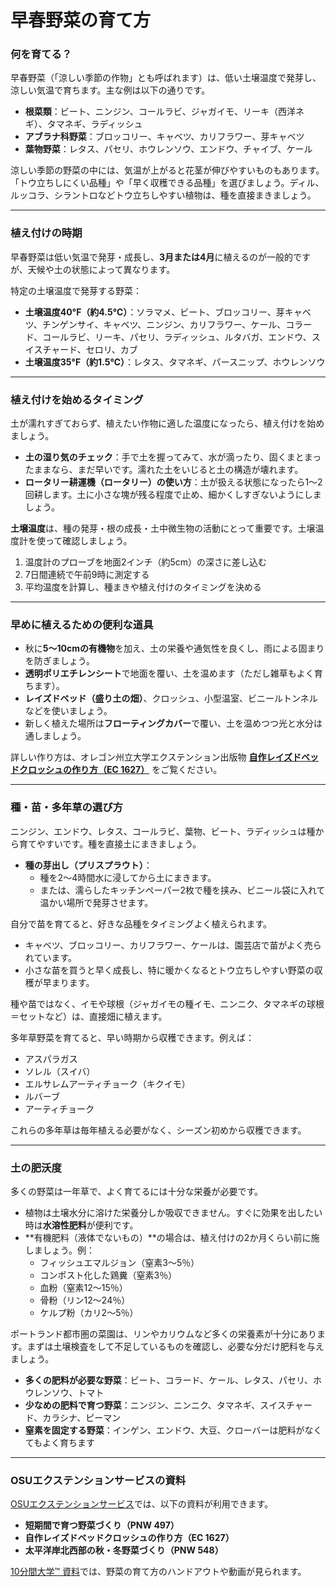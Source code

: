 # 早春野菜の育て方

### 何を育てる？

早春野菜（「涼しい季節の作物」とも呼ばれます）は、低い土壌温度で発芽し、涼しい気温で育ちます。主な例は以下の通りです。

- **根菜類**：ビート、ニンジン、コールラビ、ジャガイモ、リーキ（西洋ネギ）、タマネギ、ラディッシュ
- **アブラナ科野菜**：ブロッコリー、キャベツ、カリフラワー、芽キャベツ
- **葉物野菜**：レタス、パセリ、ホウレンソウ、エンドウ、チャイブ、ケール

涼しい季節の野菜の中には、気温が上がると花茎が伸びやすいものもあります。「トウ立ちしにくい品種」や「早く収穫できる品種」を選びましょう。ディル、ルッコラ、シラントロなどトウ立ちしやすい植物は、種を直接まきましょう。

---

### 植え付けの時期

早春野菜は低い気温で発芽・成長し、**3月または4月**に植えるのが一般的ですが、天候や土の状態によって異なります。

特定の土壌温度で発芽する野菜：

- **土壌温度40°F（約4.5℃）**：ソラマメ、ビート、ブロッコリー、芽キャベツ、チンゲンサイ、キャベツ、ニンジン、カリフラワー、ケール、コラード、コールラビ、リーキ、パセリ、ラディッシュ、ルタバガ、エンドウ、スイスチャード、セロリ、カブ
- **土壌温度35°F（約1.5℃）**：レタス、タマネギ、パースニップ、ホウレンソウ

---

### 植え付けを始めるタイミング

土が濡れすぎておらず、植えたい作物に適した温度になったら、植え付けを始めましょう。

- **土の湿り気のチェック**：手で土を握ってみて、水が滴ったり、固くまとまったままなら、まだ早いです。濡れた土をいじると土の構造が壊れます。
- **ロータリー耕運機（ロータリー）の使い方**：土が扱える状態になったら1〜2回耕します。土に小さな塊が残る程度で止め、細かくしすぎないようにしましょう。

**土壌温度**は、種の発芽・根の成長・土中微生物の活動にとって重要です。土壌温度計を使って確認しましょう。

1. 温度計のプローブを地面2インチ（約5cm）の深さに差し込む
2. 7日間連続で午前9時に測定する
3. 平均温度を計算し、種まきや植え付けのタイミングを決める

---

### 早めに植えるための便利な道具

- 秋に**5〜10cmの有機物**を加え、土の栄養や通気性を良くし、雨による固まりを防ぎましょう。
- **透明ポリエチレンシート**で地面を覆い、土を温めます（ただし雑草もよく育ちます）。
- **レイズドベッド（盛り土の畑）**、クロッシュ、小型温室、ビニールトンネルなどを使いましょう。
- 新しく植えた場所は**フローティングカバー**で覆い、土を温めつつ光と水分は通しましょう。

詳しい作り方は、オレゴン州立大学エクステンション出版物 **[自作レイズドベッドクロッシュの作り方（EC 1627）](http://catalog.extension.oregonstate.edu)** をご覧ください。

---

### 種・苗・多年草の選び方


ニンジン、エンドウ、レタス、コールラビ、葉物、ビート、ラディッシュは種から育てやすいです。種を直接土にまきましょう。

- **種の芽出し（プリスプラウト）**：
  - 種を2〜4時間水に浸してから土にまきます。
  - または、濡らしたキッチンペーパー2枚で種を挟み、ビニール袋に入れて温かい場所で発芽させます。


自分で苗を育てると、好きな品種をタイミングよく植えられます。

- キャベツ、ブロッコリー、カリフラワー、ケールは、園芸店で苗がよく売られています。
- 小さな苗を買うと早く成長し、特に暖かくなるとトウ立ちしやすい野菜の収穫が早まります。


種や苗ではなく、イモや球根（ジャガイモの種イモ、ニンニク、タマネギの球根＝セットなど）は、直接畑に植えます。

多年草野菜を育てると、早い時期から収穫できます。例えば：

- アスパラガス
- ソレル（スイバ）
- エルサレムアーティチョーク（キクイモ）
- ルバーブ
- アーティチョーク

これらの多年草は毎年植える必要がなく、シーズン初めから収穫できます。

---

### 土の肥沃度

多くの野菜は一年草で、よく育てるには十分な栄養が必要です。

- 植物は土壌水分に溶けた栄養分しか吸収できません。すぐに効果を出したい時は**水溶性肥料**が便利です。
- **有機肥料（液体でないもの）**の場合は、植え付けの2か月くらい前に施しましょう。例：
  - フィッシュエマルジョン（窒素3〜5％）
  - コンポスト化した鶏糞（窒素3％）
  - 血粉（窒素12〜15％）
  - 骨粉（リン12〜24％）
  - ケルプ粉（カリ2〜5％）


ポートランド都市圏の菜園は、リンやカリウムなど多くの栄養素が十分にあります。まずは土壌検査をして不足しているものを確認し、必要な分だけ肥料を与えましょう。

- **多くの肥料が必要な野菜**：ビート、コラード、ケール、レタス、パセリ、ホウレンソウ、トマト
- **少なめの肥料で育つ野菜**：ニンジン、ニンニク、タマネギ、スイスチャード、カラシナ、ピーマン
- **窒素を固定する野菜**：インゲン、エンドウ、大豆、クローバーは肥料がなくてもよく育ちます

---

### OSUエクステンションサービスの資料

[OSUエクステンションサービス](http://catalog.extension.oregonstate.edu)では、以下の資料が利用できます。

- **短期間で育つ野菜づくり（PNW 497）**
- **自作レイズドベッドクロッシュの作り方（EC 1627）**
- **太平洋岸北西部の秋・冬野菜づくり（PNW 548）**

[10分間大学™ 資料](http://www.cmastergardeners.org/10-minute-university)では、野菜の育て方のハンドアウトや動画が見られます。
